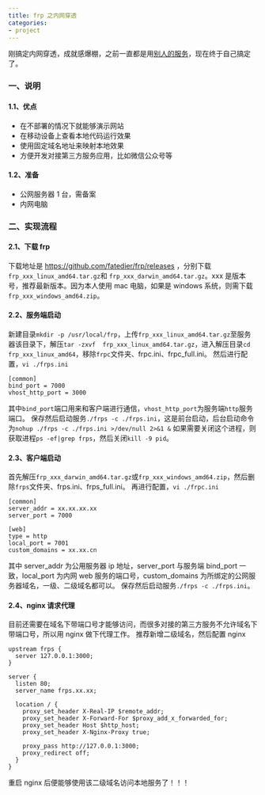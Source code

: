 ```yaml
---
title: frp 之内网穿透
categories:
- project
---
```

刚搞定内网穿透，成就感爆棚，之前一直都是用[别人的服务](http://www.ngrok.cc/)，现在终于自己搞定了。
<!--more--> 
### 一、说明
#### 1.1、优点
- 在不部署的情况下就能够演示网站
- 在移动设备上查看本地代码运行效果
- 使用固定域名地址来映射本地效果
- 方便开发对接第三方服务应用，比如微信公众号等

#### 1.2、准备
- 公网服务器 1 台，需备案
- 内网电脑

### 二、实现流程
#### 2.1、下载 frp
下载地址是 https://github.com/fatedier/frp/releases ，分别下载`frp_xxx_linux_amd64.tar.gz`和 `frp_xxx_darwin_amd64.tar.gz`。xxx 是版本号，推荐最新版本。因为本人使用 mac 电脑，如果是 windows 系统，则需下载`frp_xxx_windows_amd64.zip`。
#### 2.2、服务端启动
新建目录`mkdir -p /usr/local/frp`，上传`frp_xxx_linux_amd64.tar.gz`至服务器该目录下，解压`tar -zxvf  frp_xxx_linux_amd64.tar.gz`，进入解压目录`cd frp_xxx_linux_amd64`，移除`frpc`文件夹、frpc.ini、frpc_full.ini。
然后进行配置，`vi ./frps.ini`
```
[common]
bind_port = 7000
vhost_http_port = 3000
```
其中`bind_port`端口用来和客户端进行通信，`vhost_http_port`为服务端`http`服务端口。
保存然后启动服务`./frps -c ./frps.ini`，这是前台启动，后台启动命令为`nohup ./frps -c ./frps.ini >/dev/null 2>&1 &`
如果需要关闭这个进程，则获取进程`ps -ef|grep frps`，然后关闭`kill -9 pid`。
#### 2.3、客户端启动
首先解压`frp_xxx_darwin_amd64.tar.gz`或`frp_xxx_windows_amd64.zip`，然后删除`frps`文件夹、frps.ini、frps_full.ini。
再进行配置，`vi ./frpc.ini`
```
[common]
server_addr = xx.xx.xx.xx
server_port = 7000

[web]
type = http
local_port = 7001
custom_domains = xx.xx.cn
```
其中 server_addr 为公用服务器 ip 地址，server_port 与服务端 bind_port 一致，local_port 为内网 web 服务的端口号，custom_domains 为所绑定的公网服务器域名，一级、二级域名都可以。
保存然后启动服务`./frps -c ./frps.ini`。
#### 2.4、nginx 请求代理
目前还需要在域名下带端口号才能够访问，而很多对接的第三方服务不允许域名下带端口号，所以用 nginx 做下代理工作。
推荐新增二级域名，然后配置 nginx
```
upstream frps {
  server 127.0.0.1:3000;
}

server {
  listen 80;
  server_name frps.xx.xx;
  
  location / {
    proxy_set_header X-Real-IP $remote_addr;
    proxy_set_header X-Forward-For $proxy_add_x_forwarded_for;
    proxy_set_header Host $http_host;
    proxy_set_header X-Nginx-Proxy true;
   
    proxy_pass http://127.0.0.1:3000; 
    proxy_redirect off;
  }
}
```
重启 nginx 后便能够使用该二级域名访问本地服务了！！！